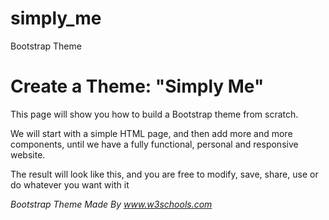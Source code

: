 # simply_me
Bootstrap Theme


# Create a Theme: "Simply Me"

This page will show you how to build a Bootstrap theme from scratch.

We will start with a simple HTML page, and then add more and more components, until we have a fully functional, personal and responsive website.

The result will look like this, and you are free to modify, save, share, use or do whatever you want with it

_Bootstrap Theme Made By www.w3schools.com_
